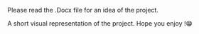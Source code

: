Please read the .Docx file for an idea of the project.

A short visual representation of the project. Hope you enjoy !😁
